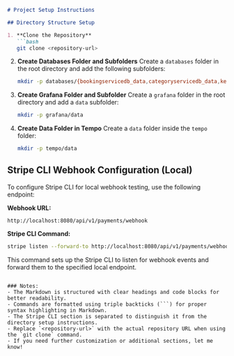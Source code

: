 ```markdown
# Project Setup Instructions

## Directory Structure Setup

1. **Clone the Repository**
   ```bash
   git clone <repository-url>
   ```

2. **Create Databases Folder and Subfolders**
   Create a `databases` folder in the root directory and add the following subfolders:
   ```bash
   mkdir -p databases/{bookingservicedb_data,categoryservicedb_data,keycloakdb_data,notificationservicedb_data,paymentservicedb_data,rabbitmq_data,reviewservicedb_data,salonservicedb_data,serviceofferingservicedb_data}
   ```

3. **Create Grafana Folder and Subfolder**
   Create a `grafana` folder in the root directory and add a `data` subfolder:
   ```bash
   mkdir -p grafana/data
   ```

4. **Create Data Folder in Tempo**
   Create a `data` folder inside the `tempo` folder:
   ```bash
   mkdir -p tempo/data
   ```

## Stripe CLI Webhook Configuration (Local)

To configure Stripe CLI for local webhook testing, use the following endpoint:

**Webhook URL:**
```
http://localhost:8080/api/v1/payments/webhook
```

**Stripe CLI Command:**
```bash
stripe listen --forward-to http://localhost:8080/api/v1/payments/webhook
```

This command sets up the Stripe CLI to listen for webhook events and forward them to the specified local endpoint.
```

### Notes:
- The Markdown is structured with clear headings and code blocks for better readability.
- Commands are formatted using triple backticks (```) for proper syntax highlighting in Markdown.
- The Stripe CLI section is separated to distinguish it from the directory setup instructions.
- Replace `<repository-url>` with the actual repository URL when using the `git clone` command.
- If you need further customization or additional sections, let me know!
